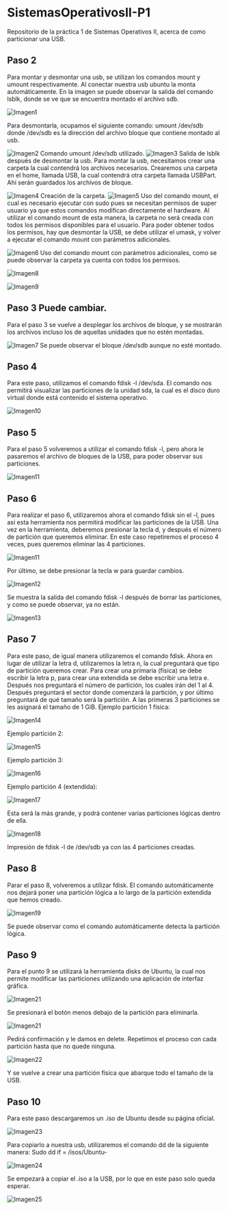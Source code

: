 # SistemasOperativosII-P1
Repositorio de la práctica 1 de Sistemas Operativos II, acerca de como particionar una USB.

## Paso 2
Para montar y desmontar una usb, se utilizan los comandos mount y umount respectivamente. 
Al conectar nuestra usb ubuntu la monta automáticamente. En la imagen se puede observar la salida del comando lsblk, donde se ve que se encuentra montado el archivo sdb. 

![Imagen1](imgs/Imagen1.png)

Para desmontarla, ocupamos el siguiente comando:
umount /dev/sdb
donde /dev/sdb es la dirección del archivo bloque que contiene montado al usb.

![Imagen2](imgs/Imagen2.png)
Comando umount /dev/sdb utilizado.
![Imagen3](imgs/Imagen3.png)
Salida de lsblk después de desmontar la usb. 
Para montar la usb, necesitamos crear una carpeta la cual contendrá los archivos necesarios. Crearemos una carpeta en el home, llamada USB, la cual contendrá otra carpeta llamada USBPart. Ahí serán guardados los archivos de bloque. 

![Imagen4](imgs/Imagen5.png)
Creación de la carpeta. 
![Imagen5](imgs/Imagen6.png)
Uso del comando mount, el cual es necesario ejecutar con sudo pues se necesitan permisos de super usuario ya que estos comandos modifican directamente el hardware. 
Al utilizar el comando mount de esta manera, la carpeta no será creada con todos los permisos disponibles para el usuario. Para poder obtener todos los permisos, hay que desmontar la USB, se debe utilizar el umask, y volver a ejecutar el comando mount con parámetros adicionales. 

![Imagen6](imgs/Imagen7.png)
Uso del comando mount con parámetros adicionales, como se puede observar la carpeta ya cuenta con todos los permisos. 


![Imagen8](imgs/Imagen8.png)

![Imagen9](imgs/Imagen9.png)

## Paso 3 Puede cambiar. 
Para el paso 3 se vuelve a desplegar los archivos de bloque, y se mostrarán los archivos incluso los de aquellas unidades que no estén montadas. 

![Imagen7](imgs/Imagen3.png) 
Se puede observar el bloque /dev/sdb aunque no esté montado. 

## Paso 4
Para este paso,  utilizamos el comando fdisk -l /dev/sda. El comando nos permitirá visualizar las particiones de la unidad sda, la cual es el disco duro virtual donde está contenido el sistema operativo. 

![Imagen10](imgs/Imagen4.png)

## Paso 5
Para el paso 5 volveremos a utilizar el comando fdisk -l, pero ahora le pasaremos el archivo de bloques de la USB, para poder observar sus particiones. 

![Imagen11](imgs/Imagen10.png)

## Paso 6
Para realizar el paso 6, utilizaremos ahora el comando fdisk sin el -l, pues así esta herramienta nos permitirá modificar las particiones de la USB. 
Una vez en la herramienta, deberemos presionar la tecla d, y después el número de partición que queremos eliminar. En este caso repetiremos el proceso 4 veces, pues queremos eliminar las 4 particiones.

![Imagen11](imgs/Imagen11.png)

 Por último, se debe presionar la tecla w para guardar cambios. 

![Imagen12](imgs/Imagen12.png)

Se muestra la salida del comando fdisk -l después de borrar las particiones, y como se puede observar, ya no están. 

![Imagen13](imgs/Imagen13.png)

## Paso 7
Para este paso, de igual manera utilizaremos el comando fdisk. Ahora en lugar de utilizar la letra d, utilizaremos la letra n, la cual preguntará que tipo de partición queremos crear. Para crear una primaria (física) se debe escribir la letra p, para crear una extendida se debe escribir una letra e. Después nos preguntará el número de partición, los cuales irán del 1 al 4. Después preguntará el sector donde comenzará la partición, y por último preguntará de qué tamaño será la partición. A las primeras 3 particiones se les asignará el tamaño de 1 GiB.
Ejemplo partición 1 física:


![Imagen14](imgs/Imagen14.png)

Ejemplo partición 2:

![Imagen15](imgs/Imagen15.png)

Ejemplo partición 3:

![Imagen16](imgs/Imagen16.png)

Ejemplo partición 4 (extendida):

![Imagen17](imgs/Imagen17.png)

Esta será la más grande, y podrá contener varias particiones lógicas dentro de ella. 

![Imagen18](imgs/Imagen18.png)

Impresión de fdisk -l de /dev/sdb ya con las 4 particiones creadas. 
## Paso 8
Parar el paso 8, volveremos a utilizar fdisk. El comando automáticamente nos dejará poner una partición lógica a lo largo de la partición extendida que hemos creado. 

![Imagen19](imgs/Imagen19.png)

Se puede observar como el comando automáticamente detecta la partición lógica. 

## Paso 9
Para el punto 9 se utilizará la herramienta disks de Ubuntu, la cual nos permite modificar las particiones utilizando una aplicación de interfaz gráfica. 

![Imagen21](imgs/Imagen21.png)

Se presionará el botón menos debajo de la partición para eliminarla.

![Imagen21](imgs/Imagen20.png)

Pedirá confirmación y le damos en delete.
Repetimos el proceso con cada partición hasta que no quede ninguna.

![Imagen22](imgs/Imagen22.png)


Y se vuelve a crear una partición física que abarque todo el tamaño de la USB.


## Paso 10
Para este paso descargaremos un .iso de Ubuntu desde su página oficial. 

![Imagen23](imgs/Imagen23.png)

Para copiarlo a nuestra usb, utilizaremos el comando dd de la siguiente manera: 
Sudo dd if = /isos/Ubuntu-

![Imagen24](imgs/Imagen24.png)

Se empezará a copiar el .iso a la USB, por lo que en este paso solo queda esperar.

![Imagen25](imgs/Imagen25.png)

